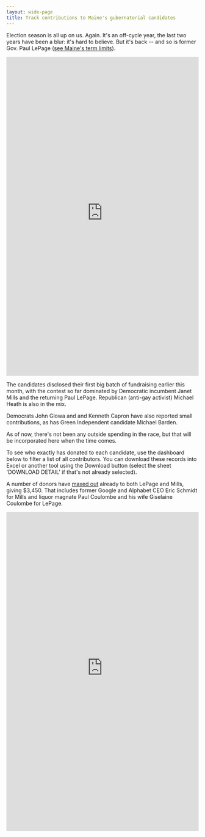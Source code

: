 ```yaml
---
layout: wide-page
title: Track contributions to Maine's gubernatorial candidates
---
```

Election season is all up on us. Again. It's an off-cycle year, the last two years have been a blur: it's hard to believe. But it's back -- and so is former Gov. Paul LePage ([see Maine's term limits](https://www.maine.gov/legis/const/#a5)).

<div><iframe style="border: none;" src="https://public.tableausoftware.com/views/governors-race-2022/ContributionSummary?:showVizHome=no&amp;:embed=true" width="100%" height="835px"></iframe></div>

The candidates disclosed their first big batch of fundraising earlier this month, with the contest so far dominated by Democratic incumbent Janet Mills and the returning Paul LePage. Republican (anti-gay activist) Michael Heath is also in the mix.

Democrats John Glowa and and Kenneth Capron have also reported small contributions, as has Green Independent candidate Michael Barden.

As of now, there's not been any outside spending in the race, but that will be incorporated here when the time comes.

To see who exactly has donated to each candidate, use the dashboard below to filter a list of all contributors. You can download these records into Excel or another tool using the Download button (select the sheet 'DOWNLOAD DETAIL' if that's not already selected).

A number of donors have [maxed out](https://www.maine.gov/ethics/political-activity/contributing-information) already to both LePage and Mills, giving $3,450. That includes former Google and Alphabet CEO Eric Schmidt for Mills and liquor magnate Paul Coulombe and his wife Giselaine Coulombe for LePage.

<div><iframe style="border: none;" src="https://public.tableausoftware.com/views/governors-race-2022/ContributorDetail?:showVizHome=no&amp;:embed=true" width="100%" height="835px"></iframe></div>
